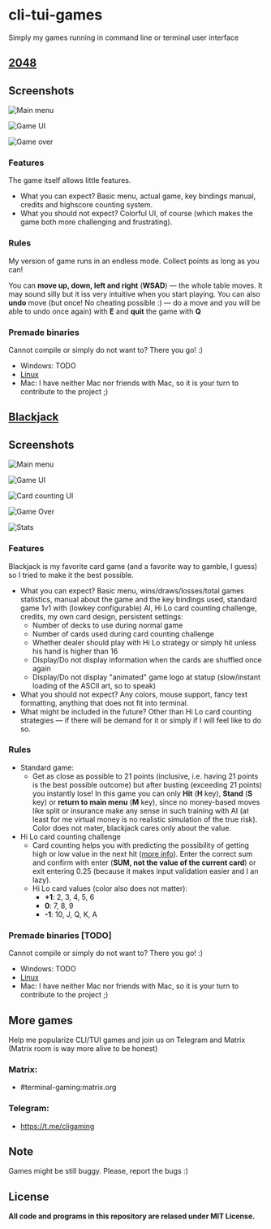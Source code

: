 # cli-tui-games
Simply my games running in command line or terminal user interface


## [2048](https://github.com/skelly37/cli-tui-games/blob/main/2048.cpp)

## Screenshots
![Main menu](https://github.com/skelly37/literally-everything/blob/main/screenshots/cli-tui-games/2048/main-menu.png)

![Game UI](https://github.com/skelly37/literally-everything/blob/main/screenshots/cli-tui-games/2048/game-ui.png)

![Game over](https://github.com/skelly37/literally-everything/blob/main/screenshots/cli-tui-games/2048/game-lost.png)

### Features

The game itself allows little features. 
- What you can expect? Basic menu, actual game, key bindings manual, credits and highscore counting system. 
- What you should not expect? Colorful UI, of course (which makes the game both more challenging and frustrating).

### Rules

My version of game runs in an endless mode. Collect points as long as you can!

You can **move up, down, left and right** (**WSAD**) — the whole table moves. It may sound silly but it iss very intuitive when you start playing. You can also **undo** move (but once! No cheating possible :) — do a move and you will be able to undo once again) with **E** and **quit** the game with **Q**

### Premade binaries

Cannot compile or simply do not want to? There you go! :)

- Windows: TODO
- [Linux](https://github.com/skelly37/cli-tui-games/releases/tag/0.5)
- Mac: I have neither Mac nor friends with Mac, so it is your turn to contribute to the project ;)


## [Blackjack](https://github.com/skelly37/cli-tui-games/blob/main/blackjack.cpp)

## Screenshots
![Main menu](https://github.com/skelly37/literally-everything/blob/main/screenshots/cli-tui-games/blackjack/main-menu.png)

![Game UI](https://github.com/skelly37/literally-everything/blob/main/screenshots/cli-tui-games/blackjack/normal-game-ui.png)

![Card counting UI](https://github.com/skelly37/literally-everything/blob/main/screenshots/cli-tui-games/blackjack/card-counting-ui.png)

![Game Over](https://github.com/skelly37/literally-everything/blob/main/screenshots/cli-tui-games/blackjack/game-over.png)

![Stats](https://github.com/skelly37/literally-everything/blob/main/screenshots/cli-tui-games/blackjack/stats.png)

### Features

Blackjack is my favorite card game (and a favorite way to gamble, I guess) so I tried to make it the best possible.

- What you can expect? Basic menu, wins/draws/losses/total games statistics, manual about the game and the key bindings used, standard game 1v1 with (lowkey configurable) AI, Hi Lo card counting challenge, credits, my own card design, persistent settings:
  - Number of decks to use during normal game
  - Number of cards used during card counting challenge
  - Whether dealer should play with Hi Lo strategy or simply hit unless his hand is higher than 16
  - Display/Do not display information when the cards are shuffled once again 
  - Display/Do not display "animated" game logo at statup (slow/instant loading of the ASCII art, so to speak)
- What you should not expect? Any colors, mouse support, fancy text formatting, anything that does not fit into terminal.
- What might be included in the future? Other than Hi Lo card counting strategies — if there will be demand for it or simply if I will feel like to do so.

### Rules

- Standard game:
  - Get as close as possible to 21 points (inclusive, i.e. having 21 points is the best possible outcome) but after busting (exceeding 21 points) you instantly lose! In this game you can only **Hit** (**H** key), **Stand** (**S** key) or **return to main menu** (**M** key), since no money-based moves like split or insurance make any sense in such training with AI (at least for me virtual money is no realistic simulation of the true risk). Color does not mater, blackjack cares only about the value.
- Hi Lo card counting challenge  
  - Card counting helps you with predicting the possibility of getting high or low value in the next hit ([more info](https://en.wikipedia.org/wiki/Card_counting)). Enter the correct sum and confirm with enter (**SUM, not the value of the current card**) or exit entering 0.25 (because it makes input validation easier and I an lazy).
  - Hi Lo card values (color also does not matter):
    - **+1**: 2, 3, 4, 5, 6
    - **0**:  7, 8, 9
    - **-1**: 10, J, Q, K, A

### Premade binaries [TODO]

Cannot compile or simply do not want to? There you go! :)

- Windows: TODO
- [Linux](https://github.com/skelly37/cli-tui-games/releases/tag/0.5)
- Mac: I have neither Mac nor friends with Mac, so it is your turn to contribute to the project ;)

## More games

Help me popularize CLI/TUI games and join us on Telegram and Matrix (Matrix room is way more alive to be honest)

### Matrix: 
- #terminal-gaming:matrix.org
### Telegram: 
- https://t.me/cligaming

## Note

Games might be still buggy. Please, report the bugs :)

## License
**All code and programs in this repository are relased under MIT License.**
